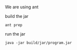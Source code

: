 We are using ant

build the jar
```markup
ant prep

```

run the jar
```markup
java -jar build/jar/program.jar

```